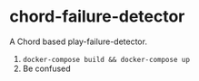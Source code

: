 # chord-failure-detector
A Chord based play-failure-detector.

1. `docker-compose build && docker-compose up`
2. Be confused
